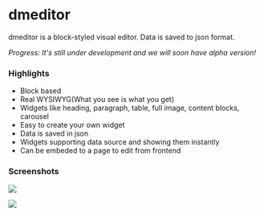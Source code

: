 # dmeditor
dmeditor is a block-styled visual editor. Data is saved to json format.

*Progress: It's still under development and we will soon have alpha version!*

### Highlights
- Block based
- Real WYSIWYG(What you see is what you get)
- Widgets like heading, paragraph, table, full image, content blocks, carousel
- Easy to create your own widget
- Data is saved in json
- Widgets supporting data source and showing them instantly
- Can be embeded to a page to edit from frontend


### Screenshots
![](./blob/main/screen1.png)

![](./blob/main/screen2.png)
